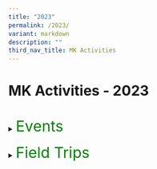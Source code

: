 ```yaml
---
title: "2023"
permalink: /2023/
variant: markdown
description: ""
third_nav_title: MK Activities
---
```

<h1>MK Activities - 2023</h1><br>
<details>
<summary><p style="font-size:30px; color:green; display:inline">Events</p></summary><br>
<details>
<summary><strong>Chinese New Year Celebrations</strong></summary>
<div data-type="detailsContent" class="isomer-details-content">
<table><tbody>
<tr>
<td><img src="/images/MK/2023E_CNY/1-2%20cny.jpg" style="width:100%"></td>
<td><img src="/images/MK/2023E_CNY/1-1%20cny.jpg" style="width:75%"></td>
</tr>
<tr>
<td colspan="2">Children went to watch a Chinese New Year performance by the students in Primary School.</td>
</tr>
</tbody></table>
<table border="0"><tbody>
<tr>
<td colspan="3"><img src="/images/MK/2023E_CNY/2-1%20cny.jpg" style="width:80%"></td>
</tr>
<tr>
<td align="center" width="10%"></td>
<td width="80%">Children also had a mass gathering at the Kindergarten where they learnt more about Chinese New Year.</td>
<td align="center" width="10%"></td>
</tr>
</tbody></table>
<table><tbody>
<tr>
<td><img src="/images/MK/2023E_CNY/3-1%20cny.jpg" style="width:100%"></td>
<td><img src="/images/MK/2023E_CNY/3-2%20cny.jpg" style="width:75%"></td>
</tr>
<tr>
<td colspan="2">Children also get to walk down the “red carpet” to showcase their traditional dressings!</td>
</tr>
</tbody></table>
<br>
<table><tbody>
<tr>
<td><img src="/images/MK/2023E_CNY/4-2%20cny.jpg" style="width:100%"></td>
<td><img src="/images/MK/2023E_CNY/4-1%20cny.jpg" style="width:75%"></td>
</tr>
<tr>
<td colspan="2">Children were served traditional Chinese New Year cookies during snack.</td>
</tr>
</tbody></table>
<table border="0"><tbody>
<tr>
<td colspan="3"><img src="/images/MK/2023E_CNY/5-1%20cny.jpg" style="width:80%"></td>
</tr>
<tr>
<td align="center" width="10%"></td>
<td width="80%">Children also enjoyed their yu-sheng as a class!Chinese New Year.</td>
<td align="center" width="10%"></td>
</tr>
</tbody></table>
<table><tbody>
<tr>
<td><img src="/images/MK/2023E_CNY/6-2%20cny.jpg" style="width:100%"></td>
<td><img src="/images/MK/2023E_CNY/6-1%20cny.jpg" style="width:75%">
</td></tr>
<tr>
<td colspan="2">... and made beautiful crafts to showcase!</td>
</tr>
</tbody></table><br>
</div>
</details>
<details>
<summary><strong>World Water Day</strong></summary>
<div data-type="detailsContent" class="isomer-details-content">
<table><tbody>
<tr>
<td><img src="/images/MK/2023E_World%20Water%20Day/1-1%20world%20water%20day.jpg" style="width:95%"></td>
<td><img src="/images/MK/2023E_World%20Water%20Day/2-1%20world%20water%20day.jpg" style="width:100%"></td>
</tr>
<tr>
<td>Sharing about the importance of turning off the tap after use every time. </td>
<td>Sharing about how he saves water by turning off the tap while brushing his teeth instead of letting the water run. </td>
</tr>
</tbody></table>	
<table><tbody>
<tr>
<td><img src="/images/MK/2023E_World%20Water%20Day/3-1%20world%20water%20day.jpg" style="width:60%"></td>
<td><img src="/images/MK/2023E_World%20Water%20Day/4-1%20world%20water%20day.jpg" style="width:100%"></td>
</tr>
<tr>
<td>Children brought home a water droplet template and discussed with their parents about the different ways that they save water and drew on the template. They then brought it to school to share about their drawing. </td>
<td>We displayed all our posters in class for our friends to see and learn from.</td>
</tr>
</tbody></table>
<br>
</div></details>
<details>
<summary><strong>Earth Day</strong></summary>
<div data-type="detailsContent" class="isomer-details-content">
<table border="0"><tbody>
<tr>
<td colspan="3"><img src="/images/MK/2023E_Earth%20Day/1-1%20earth%20day.jpg" style="width:80%"></td>
</tr>
<tr>
<td align="center" width="10%"></td>
<td width="80%">Children were introduced to the important of celebrating Earth Day and learnt about how they can do their part to protect the Earth.</td>
<td align="center" width="10%"></td>
</tr>
</tbody></table>
<table><tbody><tr>
<td><img src="/images/MK/2023E_Earth%20Day/2-1%20earth%20day.jpg" style="width:100%"></td>
<td><img src="/images/MK/2023E_Earth%20Day/2-2%20earth%20day.jpg" style="width:100%"></td>
</tr>
<tr>
<td><img src="/images/MK/2023E_Earth%20Day/2-4%20earth%20day.jpg" style="width:100%"></td>
<td><img src="/images/MK/2023E_Earth%20Day/2-5%20earth%20day.jpg" style="width:100%"></td>
</tr>
<tr>
<td colspan="2">A family-based activity was given to parents to support the textile recycling and upcycling efforts of the school. Some donated old clothes by dropping into the textile recycling bins. At school, children showcased their reusable bags made from their old clothes!</td>
</tr>
</tbody></table>
<table border="0"><tbody>
<tr>
<td colspan="3"><img src="/images/MK/2023E_Earth%20Day/2-3%20earth%20day.jpg" style="width:80%"></td>
</tr>
<tr>
<td align="center" width="10%"></td>
<td width="80%"></td>
<td align="center" width="10%"></td>
</tr>
</tbody></table>	
<table>
<tbody><tr>
<td><img src="/images/MK/2023E_Earth%20Day/3-1%20earth%20day.jpg" style="width:100%"></td>
<td><img src="/images/MK/2023E_Earth%20Day/3-3%20earth%20day.jpg" style="width:100%"></td>
</tr>
<tr>
<td colspan="2">The K2 children made their own paper boxes while the K1 children made their own paper aeroplanes using recycled paper.</td>
</tr>
</tbody></table>	
<table border="0"><tbody>
<tr>
<td colspan="3"><img src="/images/MK/2023E_Earth%20Day/3-2%20earth%20day.jpg" style="width:80%"></td>
</tr>
<tr>
<td align="center" width="10%"></td>
<td width="80%"></td>
<td align="center" width="10%"></td>
</tr>
</tbody></table>	
<br>
</div></details>
<details>
<summary><strong>K1 Life @ MK</strong></summary>
<div data-type="detailsContent" class="isomer-details-content">
<table><tbody><tr>
<td><img src="/images/MK/2023E_K1%20Life%20at%20MK/1-1%20k1%20life.jpg" style="width:100%"></td>
<td><img src="/images/MK/2023E_K1%20Life%20at%20MK/2-1%20k1%20life.jpg" style="width:68%"></td>
</tr>
<tr>
<td>Ms Winnie and Ms Yana welcoming our K1 parents and sharing more about MK’s curriculum.</td>
<td>Teachers engaging children and parents in one of our flagship programmes, Starlight.</td>
</tr>
</tbody></table>
<table><tbody><tr>
<td><img src="/images/MK/2023E_K1%20Life%20at%20MK/3-1%20k1%20life.jpg" style="width:100%"></td>
<td><img src="/images/MK/2023E_K1%20Life%20at%20MK/4-1%20k1%20life.jpg" style="width:100%"></td>
</tr>
<tr>
<td>Children engaging in a numeracy activity where they identify numerals and number words and count accordingly.</td>
<td>Parents also had the opportunity to participate in our MTL lessons..</td>
</tr>
</tbody></table>
<br>
</div></details>
<details>
<summary><strong>K2 Life @ MK</strong></summary>
<div data-type="detailsContent" class="isomer-details-content">
<table border="0"><tbody>
<tr>
<td colspan="3"><img src="/images/MK/2023E_K2%20Life%20at%20MK/1-1%20k2%20life.jpg" style="width:80%"></td>
</tr>
<tr>
<td align="center" width="10%"></td>
<td width="80%">Parents gathered for a briefing on how the centre and parents can collaborate together to support their K2 children in transiting to Primary School.</td>
<td align="center" width="10%"></td>
</tr>
</tbody></table>	
<table><tbody><tr>
<td><img src="/images/MK/2023E_K2%20Life%20at%20MK/2-1%20k2%20life.jpg" style="width:100%"></td>
<td><img src="/images/MK/2023E_K2%20Life%20at%20MK/2-2%20k2%20life.jpg" style="width:100%"></td>
</tr>
<tr>
<td colspan="2">Parents participated in Big Book reading to experience how their children are being taught during Starlight. They also gained a better understanding of the strategies to support their children’s reading</td>
</tr>
</tbody></table>	
<table><tbody><tr>
<td><img src="/images/MK/2023E_K2%20Life%20at%20MK/3-1%20k2%20life.jpg" style="width:100%"></td>
<td><img src="/images/MK/2023E_K2%20Life%20at%20MK/3-2%20k2%20life.jpg" style="width:100%"></td>
</tr>
<tr>
<td colspan="2">Parents also had the opportunity to observe how the Mother Tongue Language is being taught in class. </td>
</tr>
</tbody></table>	
<table border="0"><tbody>
<tr>
<td colspan="3"><img src="/images/MK/2023E_K2%20Life%20at%20MK/4-1%20k2%20life.jpg" style="width:80%"></td>
</tr>
<tr>
<td align="center" width="10%"></td>
<td width="80%">The happy faces were evident after the observations and participation in the activities! The children were also thrilled to show their parents around their classrooms.</td>
<td align="center" width="10%"></td>
</tr>
</tbody></table>	
<br>
</div></details>
<details>
<summary><strong>Mid Year Celebration</strong></summary>
<div data-type="detailsContent" class="isomer-details-content">
<table><tbody><tr>
<td>	<img src="/images/MK/2023E_Mid%20Year%20Celebration/1-1%20myc.jpg" style="width:100%"></td>
<td><img src="/images/MK/2023E_Mid%20Year%20Celebration/1-2%20myc.jpg" style="width:100%"></td>
</tr>
<tr>
<td colspan="2">As a wrap-up for Semester 1, children celebrated their milestone of completing half of their learning journey for the year. <br>
Time to get dirty! Children explored different tools and colours to create artworks together.</td>
</tr>
</tbody></table>	
<table border="0"><tbody>
<tr>
<td colspan="3"><img src="/images/MK/2023E_Mid%20Year%20Celebration/2-1%20myc.jpg" style="width:80%"></td>
</tr>
<tr>
<td align="center" width="10%"></td>
<td width="80%">Look at those busy hands!</td>
<td align="center" width="10%"></td>
</tr>
</tbody></table>	
<table><tbody><tr>
<td><img src="/images/MK/2023E_Mid%20Year%20Celebration/3-1%20myc.jpg" style="width:100%"></td>
<td><img src="/images/MK/2023E_Mid%20Year%20Celebration/3-2%20myc.jpg" style="width:100%"></td>
</tr>
<tr>
<td colspan="2">A group photo as a class!</td>
</tr>
</tbody></table>	
<table><tbody><tr>
<td><img src="/images/MK/2023E_Mid%20Year%20Celebration/4-1%20myc.jpg" style="width:100%">
</td>
<td>
<img src="/images/MK/2023E_Mid%20Year%20Celebration/5-1%20myc.jpg" style="width:100%">
</td>
</tr>
<tr>
<td>Children observing the different artworks done by other classes.</td>
<td>In their classrooms, they were also engaged in musical chairs game.</td>
</tr>
</tbody></table>	
<br>
</div></details>
<details>
<summary><strong>Children's Day</strong></summary>
<div data-type="detailsContent" class="isomer-details-content">
<table><tbody><tr>
<td><img style="width: 100%;" height="auto" width="100%" alt="Parents and children working together to pass the hoop to the end." src="/images/MK/2023E_Children's Day/01.jpg">
</td>
<td>
<img style="width: 100%;" height="auto" width="100%" alt="Parent and child crossing the river with just 5 pieces of paper plates." src="/images/MK/2023E_Children's Day/02.jpg">
</td>
</tr>
<tr>
<td>Parents and children working together to pass the hoop to the end.</td>
<td>Parent and child crossing the river with just 5 pieces of paper plates.</td>
</tr>
</tbody></table>	
<table><tbody><tr>
<td><img style="width: 96%;" height="auto" width="100%" alt="Let’s try to build it taller together!" src="/images/MK/2023E_Children's Day/03.jpg">
</td>
<td>
<img style="width: 100%;" height="auto" width="100%" alt="Be careful not to drop it!" src="/images/MK/2023E_Children's Day/04.jpg">
</td>
</tr>
<tr>
<td>Let’s try to build it taller together!</td>
<td>Be careful not to drop it!</td>
</tr>
</tbody></table>	
<table><tbody><tr>
<td><img style="width: 98%;" height="auto" width="100%" alt="Good job building the tower together!" src="/images/MK/2023E_Children's Day/05.jpg">
</td>
<td>
<img style="width: 100%;" height="auto" width="100%" alt="Look at this parent and child running and making sure the ball does not drop." src="/images/MK/2023E_Children's Day/06.jpg">
</td>
</tr>
<tr>
<td>Good job building the tower together!</td>
<td>Look at this parent and child running and making sure the ball does not drop.</td>
</tr>
</tbody></table>	
<table><tbody><tr>
<td><img style="width: 98%;" height="auto" width="100%" alt="Children enjoying themselves and waiting to do their class cheer!" src="/images/MK/2023E_Children's Day/07.jpg">
</td>
<td>
<img style="width: 100%;" height="auto" width="100%" alt="Say cheese everybody!" src="/images/MK/2023E_Children's Day/08.jpg">
</td>
</tr>
<tr>
<td>Children enjoying themselves and waiting to do their class cheer!</td>
<td>Say cheese everybody!</td>
</tr>
</tbody></table>		
<table><tbody><tr>
<td><img style="width: 100%;" height="auto" width="100%" alt="Parents and children waiting for the start of the game. 1, 2, 3, start!" src="/images/MK/2023E_Children's Day/09.jpg">
</td>
<td>
<img style="width: 100%;" height="auto" width="100%" alt="The children were so happy to have their parents join them in the games." src="/images/MK/2023E_Children's Day/10.jpg">
</td>
</tr>
<tr>
<td>Parents and children waiting for the start of the game. 1, 2, 3, start!</td>
<td>The children were so happy to have their parents join them in the games.</td>
</tr>
</tbody></table>		
<table><tbody><tr>
<td><img style="width: 100%;" height="auto" width="100%" alt="Everyone enjoyed themselves so much during the celebration." src="/images/MK/2023E_Children's Day/11.jpg">
</td>
<td>
<img style="width: 88%;" height="auto" width="100%" alt="Parent and child running hand in hand to reach the end." src="/images/MK/2023E_Children's Day/12.jpg">
</td>
</tr>
<tr>
<td>Everyone enjoyed themselves so much during the celebration. </td>
<td>Parent and child running hand in hand to reach the end.</td>
</tr>
</tbody></table>		
<table><tbody><tr>
<td><img style="width: 100%;" height="auto" width="100%" alt="Another group photo. Say cheese!" src="/images/MK/2023E_Children's Day/13.jpg">
</td>
<td>
<img style="width: 92%;" height="auto" width="100%" alt="Everyone’s going home with a gift and a certificate for their wonderful participation." src="/images/MK/2023E_Children's Day/14.jpg">
</td>
</tr>
<tr>
<td>Another group photo. Say cheese!</td>
<td>Everyone’s going home with a gift and a certificate for their wonderful participation.</td>
</tr>
</tbody></table>		
	<br>
</div></details>
<details>
<summary><strong>Year End Celebration</strong></summary>
<div data-type="detailsContent" class="isomer-details-content">
<table><tbody><tr><td rowspan="1" colspan="1">
<img style="width: 100%;" height="auto" width="100%" alt="MK@AG invited Mad Science on the last day of school term for a fun-filled session." src="/images/MK/2023E_Year End Celebration/1_1.jpg"></td><td rowspan="1" colspan="1"><img style="width: 100%" height="auto" width="100%" alt="MK@AG invited Mad Science on the last day of school term for a fun-filled session." src="/images/MK/2023E_Year End Celebration/1_2.jpg"></td></tr>
<tr><td rowspan="1" colspan="1"><img style="width: 100%" height="auto" width="100%" alt="MK@AG invited Mad Science on the last day of school term for a fun-filled session." src="/images/MK/2023E_Year End Celebration/1_3.jpg"></td><td rowspan="1" colspan="1"><img style="width: 57%;" height="auto" width="100%" alt="" src="/images/MK/2023E_Year End Celebration/1_4.jpg"></td></tr>
<tr><td rowspan="1" colspan="2">MK@AG invited Mad Science on the last day of school term for a fun-filled session where children learnt about some science!</td></tr>
<tr><td rowspan="1" colspan="1"><img style="width: 100%;" height="auto" width="100%" alt="Children experiencing blowing carbon dioxide that was produced from dry ice in water." src="/images/MK/2023E_Year End Celebration/2_1.jpg"></td><td rowspan="1" colspan="1"><img style="width: 100%" height="auto" width="100%" alt="Children experiencing blowing carbon dioxide that was produced from dry ice in water." src="/images/MK/2023E_Year End Celebration/2_2.jpg"></td></tr>
<tr><td rowspan="1" colspan="2">Children experiencing blowing carbon dioxide that was produced from dry ice in water.</td></tr>
</tbody></table>  
<table><tbody><tr><td rowspan="1" colspan="1"><img style="width: 100%" height="auto" width="100%" alt="Soap was added and everyone got very excited about the bubbles!" src="/images/MK/2023E_Year End Celebration/3_1.jpg">   </td><td rowspan="1" colspan="1"><img style="width: 100%" height="auto" width="100%" alt="Soap was added and everyone got very excited about the bubbles!" src="/images/MK/2023E_Year End Celebration/3_2.jpg"></td></tr><tr><td rowspan="1" colspan="2">Soap was added and everyone got very excited about the bubbles!</td></tr></tbody></table>
<br>
</div></details>
</details><br>
<details>
<summary><p style="font-size:30px; color:green; display:inline">Field Trips</p></summary><br>
<details>
<summary><strong>K2 Field Trip to the Indian Heritage Centre in Little India</strong></summary>
<div data-type="detailsContent" class="isomer-details-content">
<table><tbody>
<tr>
<td><img src="/images/MK/2023FT_Indian%20Heritage%20Centre/1-1%20indian%20heritage%20centre.jpg" style="width:100%"></td>
<td><img src="/images/MK/2023FT_Indian%20Heritage%20Centre/1-2%20indian%20heritage%20centre.jpg" style="width:100%"></td>
</tr>
<tr>
<td colspan="2">Children went on a ‘Mango Motif’ hunt during their trip to Indian Heritage Centre in Little India.</td>
</tr>
</tbody></table>
<table><tbody>
<tr>
<th><img src="/images/MK/2023FT_Indian%20Heritage%20Centre/2-1%20indian%20heritage%20centre.jpg" style="width:82%"></th>
<td><img src="/images/MK/2023FT_Indian%20Heritage%20Centre/2-2%20indian%20heritage%20centre.jpg" style="width:100%"></td>
</tr>
<tr>
<td colspan="2">Besides, children walked along the streets in Little India to hunt for more Mango Motif designs.</td>
</tr></tbody></table>
<table border="0"><tbody>
<tr>
<td colspan="3"><img src="/images/MK/2023FT_Indian%20Heritage%20Centre/3-1%20indian%20heritage%20centre.jpg" style="width:80%"></td>
</tr>
<tr>
<td align="center" width="10%"></td>
<td width="80%">Children enjoyed observing the huge selection of different variety of mangoes at the fruit carts in Little India.</td>
<td align="center" width="10%"></td>
</tr>
</tbody></table><br>
<details>
<summary><strong>K1 Neighbourhood Walk</strong></summary>
<div data-type="detailsContent" class="isomer-details-content">
<img src="/images/MK/2023FT_Neighbourhood%20Walk/1-1%20neighbourhood%20walk.jpg" style="width:100%">
The children had the opportunity to meet and greet the uncle selling the fruits too!
<br><br>

<img src="/images/MK/2023FT_Neighbourhood%20Walk/2-1%20neighbourhood%20walk.jpg" style="width:100%">Let’s find out what can go into the recycling bin?
<br><br>

<img src="/images/MK/2023FT_Neighbourhood%20Walk/3-1%20neighbourhood%20walk.jpg" style="width:100%">This looks like our ‘Let’s Pretend’ in class!
<br><br>

<img src="/images/MK/2023FT_Neighbourhood%20Walk/4-1%20neighbourhood%20walk.jpg" style="width:100%">Look at all the plants that are growing in this community garden!
<br><br>

<img src="/images/MK/2023FT_Neighbourhood%20Walk/5-1%20neighbourhood%20walk.jpg" style="width:100%">Remembering to raise our hands when crossing the road
<br><br>

<img src="/images/MK/2023FT_Neighbourhood%20Walk/6-1%20neighbourhood%20walk.jpg" style="width:100%">Looking around for any litter<br><br>
</div></details><details>
<summary><strong>K1 Field Trip to Pastamania</strong></summary>
<div data-type="detailsContent" class="isomer-details-content">
<img src="/images/MK/2023FT_Pastamania/1-1%20pastamania.jpg" style="width:100%">
Getting on our hats and aprons to make our pizzas!
<br><br>

<img src="/images/MK/2023FT_Pastamania/2-1%20pastamania.jpg" style="width:100%">
Mixing our dough for the pizzas.
<br><br>

<img src="/images/MK/2023FT_Pastamania/3-1%20pastamania.jpg" style="width:100%">
Rolling our pizza dough
<br><br>

<img src="/images/MK/2023FT_Pastamania/4-1%20pastamania.jpg" style="width:100%">
Decorating our pizzas with delicious ingredients
</div></details><table><tbody>



</tbody></table><table>
<tbody><tr>
<th><img src="/images/MK/2023FT_Pastamania/4-2%20pastamania.jpg" style="width:100%"></th>
<td><img src="/images/MK/2023FT_Pastamania/4-3%20pastamania.jpg" style="width:100%"></td>
</tr>
</tbody></table>
<br><br>

<table>
<tbody><tr>
<th><img src="/images/MK/2023FT_Pastamania/5-1%20pastamania.jpg" style="width:100%"><br>Enjoying our self-made pizzas, yummy!</th>
<td><img src="/images/MK/2023FT_Pastamania/5-2%20pastamania.jpg" style="width:100%"></td>
</tr>
</tbody></table>
<table>
<tbody><tr>
<th><img src="/images/MK/2023FT_Pastamania/5-3%20pastamania.jpg" style="width:100%"></th>
<td><img src="/images/MK/2023FT_Pastamania/5-4%20pastamania.jpg" style="width:100%"></td>
</tr>
</tbody></table>
<br><br>
<img src="/images/MK/2023FT_Pastamania/6-1%20pastamania.jpg" style="width:100%">
We had so much fun and we love our pizzas!
<img src="/images/MK/2023FT_Pastamania/6-2%20pastamania.jpg" style="width:100%">
<br><br>
</div></details>
<details>
<summary><strong>K1 Field Trip to Kin Yan Farm</strong></summary>
<div data-type="detailsContent" class="isomer-details-content">
<table><tbody>
<tr>
<th><img src="/images/MK/2023FT_Kin%20Yan%20Farm/1-1%20kin%20yan%20farm.jpg" style="width:100%"><br>Look at how slimy that aloe vera is! </th>
<td><img src="/images/MK/2023FT_Kin%20Yan%20Farm/2-1%20kin%20yan%20farm.jpg" style="width:100%"></td>
</tr>
</tbody></table>
<br>

<img src="/images/MK/2023FT_Kin%20Yan%20Farm/2-1%20kin%20yan%20farm.jpg" style="width:100%">Listening intently to Uncle William talk about the different types of mushrooms.
<br><br>

<img src="/images/MK/2023FT_Kin%20Yan%20Farm/3-1%20kin%20yan%20farm.jpg" style="width:100%">Look at how cute that quail is! It belongs to Uncle William.
<br><br>

<img src="/images/MK/2023FT_Kin%20Yan%20Farm/4-1%20kin%20yan%20farm.jpg" style="width:100%">The mushrooms tasted so good!
<br>
<img src="/images/MK/2023FT_Kin%20Yan%20Farm/4-2%20kin%20yan%20farm.jpg" style="width:100%">Super yummy mushroom freshly grown in the farm!
<br>
<img src="/images/MK/2023FT_Kin%20Yan%20Farm/5-1%20kin%20yan%20farm.jpg" style="width:100%">Wow! Look at the textures of the mushrooms! Some parts are bumpy and some are smooth! So this is how they look like.
<br><br>
</div></details>
<details>
<summary><strong>K2 Field Trip to Forest Play @ Sentosa</strong></summary>
<div data-type="detailsContent" class="isomer-details-content">
<img src="/images/MK/2023FT_Forest%20Play%20@%20Sentosa/1-1%20sentosa.jpg" style="width:95%">Having their snacks and gearing up before embarking on their Forest Play.
<img src="/images/MK/2023FT_Forest%20Play%20@%20Sentosa/1-2%20sentosa.jpg" style="width:95%"><br>

<table><tbody>
<tr>
<th><img src="/images/MK/2023FT_Forest%20Play%20@%20Sentosa/2-1%20sentosa.jpg" style="width:100%"></th>
<td><img src="/images/MK/2023FT_Forest%20Play%20@%20Sentosa/2-2%20sentosa.jpg" style="width:100%"> Listening attentively to the Ranger’s sharing information about the Forest.</td>
</tr>
</tbody></table>

<img src="/images/MK/2023FT_Forest%20Play%20@%20Sentosa/3-1%20sentosa.jpg" style="width:95%">Even the rainy weather could not stop us from learning about the Forest.

<img src="/images/MK/2023FT_Forest%20Play%20@%20Sentosa/4-1%20sentosa.jpg" style="width:100%"><table>
<tbody><tr>
</tr><tr></tr>
<tr><td><img src="/images/MK/2023FT_Forest%20Play%20@%20Sentosa/4-2%20sentosa.jpg" style="width:100%"></td>
</tr>
</tbody></table>We used natural materials in the forest to make houses for squirrels and monitor lizards.
<img src="/images/MK/2023FT_Forest%20Play%20@%20Sentosa/4-3%20sentosa.jpg" style="width:95%"><br><br>

<img src="/images/MK/2023FT_Forest%20Play%20@%20Sentosa/5-1%20sentosa.jpg" style="width:95%">We also found a long wooden stick and worked together to lift it up, just like the elephants lifting logs! <br><br>

<img src="/images/MK/2023FT_Forest%20Play%20@%20Sentosa/6-1%20sentosa.jpg" style="width:95%">Even though there were many mud and water puddles formed due to the rain, we persevered in our walk. It was also a first play in the rain experience for many of us!<br><br>

<img src="/images/MK/2023FT_Forest%20Play%20@%20Sentosa/7-1%20sentosa.jpg" style="width:95%">
<img src="/images/MK/2023FT_Forest%20Play%20@%20Sentosa/7-2%20sentosa.jpg" style="width:95%">
<img src="/images/MK/2023FT_Forest%20Play%20@%20Sentosa/7-3%20sentosa.jpg" style="width:95%">In the end, we found “treasures” from the Nature! It is definitely an once in a life time experience!<br><br>
</div></details>
</details>